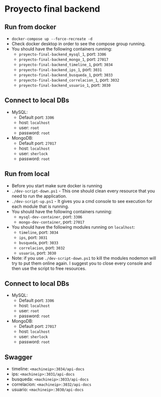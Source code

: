 ﻿# Proyecto final backend

## Run from docker
* `docker-compose up --force-recreate -d`
* Check docker desktop in order to see the compose group running.
* You should have the following containers running:
    * `proyecto-final-backend_mysql_1`, port: `3306`
    * `proyecto-final-backend_mongo_1`, port: `27017`
    * `proyecto-final-backend_timeline_1`, port: `3034`
    * `proyecto-final-backend_ips_1`, port: `3031`
    * `proyecto-final-backend_busqueda_1`, port: `3033`
    * `proyecto-final-backend_correlacion_1`, port: `3032`
    * `proyecto-final-backend_usuario_1`, port: `3030`
## Connect to local DBs
* MySQL: 
    * Default port: `3306`
    * host: `localhost`
    * user: `root`
    * password: `root`
* MongoDB:
    * Default port: `27017`
    * host: `localhost`
    * user: `sherlock`
    * password: `root`

## Run from local
* Before you start make sure docker is running
* `./dev-script-down.ps1` - This one should clean every resource that you need to run the application.
* `./dev-script-up.ps1` - It gives you a cmd console to see execution for each module that is running.  
* You should have the following containers running:
    * `mysql-dev-container`, port: `3306`
    * `mongo-dev-container`, port: `27017`
* You should have the following modules running on `localhost`:
    * `timeline`, port: `3034`
    * `ips`, port: `3031`
    * `busqueda`, port: `3033`
    * `correlacion`, port: `3032`
    * `usuario`, port: `3030`
* Note: if you use `./dev-script-down.ps1` to kill the modules nodemon will try to put them online again. I suggest you to close every console and then use the script to free resources.

## Connect to local DBs
* MySQL: 
    * Default port: `3306`
    * host: `localhost`
    * user: `root`
    * password: `root`
* MongoDB:
    * Default port: `27017`
    * host: `localhost`
    * user: `sherlock`
    * password: `root`


## Swagger
* timeline: `<machineip>:3034/api-docs`
* ips: `<machineip>:3031/api-docs`
* busqueda: `<machineip>:3033/api-docs`
* correlacion: `<machineip>:3032/api-docs`
* usuario: `<machineip>:3030/api-docs`
